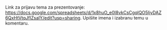 Link za prijavu tema za prezentovanje: https://docs.google.com/spreadsheets/d/1x8huO_e0I8vkCsCgqlQO5IjyDAZ6QxHtVtqJfIZsaIY/edit?usp=sharing.
Upišite imena i izabranu temu u komentaru.

